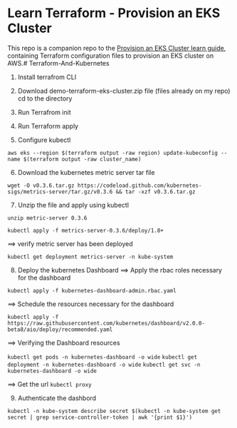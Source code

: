 # Learn Terraform - Provision an EKS Cluster

This repo is a companion repo to the [Provision an EKS Cluster learn guide](https://learn.hashicorp.com/terraform/kubernetes/provision-eks-cluster), containing
Terraform configuration files to provision an EKS cluster on AWS.# Terraform-And-Kubernetes



1. Install terrafrom CLI

2. Download demo-terraform-eks-cluster.zip file (files already on my repo) cd to the directory

3. Run Terrafrom init

4. Run Terraform apply

5. Configure kubectl

  `aws eks --region $(terraform output -raw region) update-kubeconfig --name $(terraform output -raw cluster_name)`

6. Download the kubernetes metric server tar file

`wget -O v0.3.6.tar.gz https://codeload.github.com/kubernetes-sigs/metrics-server/tar.gz/v0.3.6 && tar -xzf v0.3.6.tar.gz`

7. Unzip the file and apply using kubectl

  `unzip metric-server 0.3.6`


  `kubectl apply -f metrics-server-0.3.6/deploy/1.8+`


==> verify metric server has been deployed


`kubectl get deployment metrics-server -n kube-system`

8. Deploy the kubernetes Dashboard
==> Apply the rbac roles necessary for the dashboard

`kubectl apply -f kubernetes-dashboard-admin.rbac.yaml`

==> Schedule the resources necessary for the dashboard

`kubectl apply -f https://raw.githubusercontent.com/kubernetes/dashboard/v2.0.0-beta8/aio/deploy/recommended.yaml`

==> Verifying the Dashboard resources

`kubectl get pods -n kubernetes-dashboard -o wide`
`kubectl get deployment -n kubernetes-dashboard -o wide`
`kubectl get svc -n kubernetes-dashboard -o wide`


==> Get the url
`kubectl proxy`



9. Authenticate the dashbord

`kubectl -n kube-system describe secret $(kubectl -n kube-system get secret | grep service-controller-token | awk '{print $1}')`

